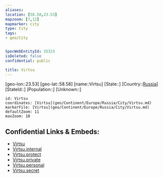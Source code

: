 ```yaml
---
aliases: 
location: [58.58,23.53]
mapzoom: [7,12] 
mapmarker: city 
type: City
tags:
- geo/City


SpocWebEntityId: 35323
isDeleted: false
confidential: public

title: Virtsu
---
```

[geo-lon::23.53]
[geo-lat::58.58]
[name::Virtsu]
[State::]
[Country::[Russia](geo/Continent/Europe/Russia.md)]
[StateId::]
[Population::]
[Unknown::]


```leaflet
id: Virtsu
coordinates: [Virtsu](geo/Continent/Europe/Russia/City/Virtsu.md)
markerFile: [Virtsu](geo/Continent/Europe/Russia/City/Virtsu.md)
defaultZoom: 11 
maxZoom: 18
```


## Confidential Links & Embeds: 
- [Virtsu](../../../../../../_public/geo/Continent/Europe/Russia/City/Virtsu.md) 
- [Virtsu.internal](../../../../../../_internal/geo/Continent/Europe/Russia/City/Virtsu.internal.md) 
- [Virtsu.protect](../../../../../../_protect/geo/Continent/Europe/Russia/City/Virtsu.protect.md) 
- [Virtsu.private](../../../../../../_private/geo/Continent/Europe/Russia/City/Virtsu.private.md) 
- [Virtsu.personal](../../../../../../_personal/geo/Continent/Europe/Russia/City/Virtsu.personal.md) 
- [Virtsu.secret](../../../../../../_secret/geo/Continent/Europe/Russia/City/Virtsu.secret.md) 
